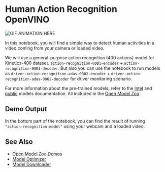# Human Action Recognition OpenVINO

![GIF ANIMATION HERE](./action_recognition.gif)

In this notebook, you will find a simple way to detect human activities in a video coming from your camera or loaded video.

We will use a general-purpose action recognition (400 actions) model for Kinetics-400 dataset. `action-recognition-0001-encoder` + `action-recognition-0001-decoder`. But also you can use the notebook to run models as `driver-action-recognition-adas-0002-encoder` + `driver-action-recognition-adas-0002-decoder` for driver monitoring scenario. 

For more information about the pre-trained models, refer to the [Intel](https://github.com/openvinotoolkit/open_model_zoo/tree/master/models/intel) and [public](https://github.com/openvinotoolkit/open_model_zoo/tree/master/models/public) models documentation. All included in the [Open Model Zoo](https://github.com/openvinotoolkit/open_model_zoo)

## Demo Output

In the bottom part of the notebook, you can find the result of running `"action-recognition-model"` using your webcam and a loaded video.

## See Also

* [Open Model Zoo Demos](../../README.md)
* [Model Optimizer](https://docs.openvinotoolkit.org/latest/_docs_MO_DG_Deep_Learning_Model_Optimizer_DevGuide.html)
* [Model Downloader](../../../tools/model_tools/README.md)
